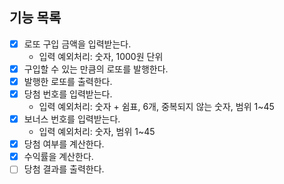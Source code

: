 ## 기능 목록
- [x] 로또 구입 금액을 입력받는다.
  - 입력 예외처리: 숫자, 1000원 단위
- [x] 구입할 수 있는 만큼의 로또를 발행한다.
- [x] 발행한 로또를 출력한다.
- [x] 당첨 번호를 입력받는다.
  - 입력 예외처리: 숫자 + 쉼표, 6개, 중복되지 않는 숫자, 범위 1~45
- [x] 보너스 번호를 입력받는다.
  - 입력 예외처리: 숫자, 범위 1~45
- [x] 당첨 여부를 계산한다.
- [x] 수익률을 계산한다.
- [ ] 당첨 결과를 출력한다.